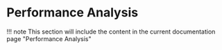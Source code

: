 # Performance Analysis

!!! note
    This section will include the content in the current documentation page "Performance Analysis"
